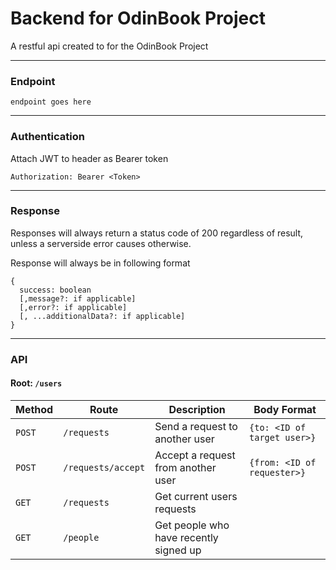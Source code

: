 # Backend for OdinBook Project

A restful api created to for the OdinBook Project

---

### Endpoint
```
endpoint goes here
```
---

### Authentication

Attach JWT to header as Bearer token

```
Authorization: Bearer <Token>
```

---

### Response

Responses will always return a status code of 200 regardless of result, unless a serverside error causes otherwise.

Response will always be in following format

```
{
  success: boolean
  [,message?: if applicable]
  [,error?: if applicable]
  [, ...additionalData?: if applicable]
}
```

---

### API

#### Root: `/users` 
| Method         | Route              | Description                            | Body Format                  |
| ------         | ------------------ | -------------------------------------- | ---------------------------- |
| `POST`         | `/requests`        | Send a request to another user         | `{to: <ID of target user>}` |
| `POST`         | `/requests/accept` | Accept a request from another user     | `{from: <ID of requester>}` |
| `GET`          | `/requests`        | Get current users requests             |                              |
| `GET`          | `/people`          | Get people who have recently signed up |                              |
